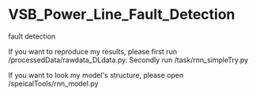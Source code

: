 # VSB_Power_Line_Fault_Detection
fault detection

If you want to reproduce my results, please first run /processedData/rawdata_DLdata.py. Secondly run /task/rnn_simpleTry.py

If you want to look my model's structure, please open /speicalTools/rnn_model.py
